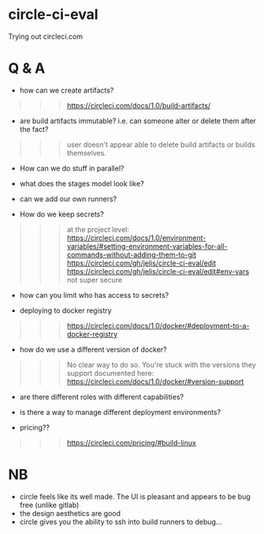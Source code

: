 # circle-ci-eval
Trying out circleci.com

Q & A
=========
- how can we create artifacts?
>>> https://circleci.com/docs/1.0/build-artifacts/

- are build artifacts immutable? i.e. can someone alter or delete them after the fact?
>>> user doesn't appear able to delete build artifacts or builds themselves.

- How can we do stuff in parallel?

- what does the stages model look like?

- can we add our own runners?

- How do we keep secrets?
>>> at the project level: https://circleci.com/docs/1.0/environment-variables/#setting-environment-variables-for-all-commands-without-adding-them-to-git
>>> https://circleci.com/gh/jelis/circle-ci-eval/edit
>>> https://circleci.com/gh/jelis/circle-ci-eval/edit#env-vars
>>> not super secure

- how can you limit who has access to secrets?

- deploying to docker registry
>>> https://circleci.com/docs/1.0/docker/#deployment-to-a-docker-registry

- how do we use a different version of docker?
>>> No clear way to do so. You're stuck with the versions they support documented here: https://circleci.com/docs/1.0/docker/#version-support

- are there different roles with different capabilities?

- is there a way to manage different deployment environments?

- pricing??
>>> https://circleci.com/pricing/#build-linux

NB
=======
- circle feels like its well made. The UI is pleasant and appears to be bug free (unlike gitlab)
- the design aesthetics are good
- circle gives you the ability to ssh into build runners to debug... 

